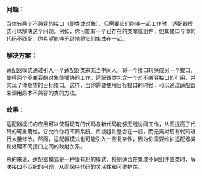 ### 问题：

当你有两个不兼容的接口（即类或对象），但需要它们能够一起工作时，适配器模式可以解决这个问题。例如，你可能有一个已存在的类库或组件，但其接口与你的代码不匹配，你希望能够无缝地将它们集成在一起。

### 解决方案：

适配器模式通过引入一个适配器类来充当中间人，将一个接口转换成另一个接口，使得两个不兼容的对象能够协同工作。适配器类包含一个对不兼容接口的引用，并实现了你期望的目标接口。这样，当你需要使用目标接口的时候，可以通过适配器来调用原本不兼容的类的方法。

### 效果：

适配器模式的应用可以使得现有的代码与新代码能够无缝协同工作，从而提高了代码的可重用性。它允许你将不同系统、库或组件整合在一起，而无需对现有代码进行大量修改。然而，适配器模式也可能引入一些复杂性，因为你需要维护适配器类和处理不同接口之间的映射关系。

总的来说，适配器模式是一种很有用的模式，特别适合在集成不同组件或类时，解决接口不匹配的问题，从而保持代码的灵活性和可维护性。